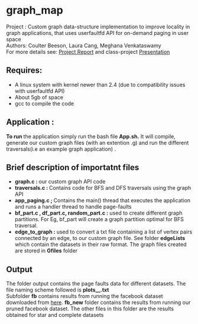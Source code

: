 # graph_map
Project : Custom graph data-structure implementation to improve locality in graph applications, that uses userfaultfd API for on-demand paging in user space </br>
Authors: Coulter Beeson, Laura Cang, Meghana Venkataswamy </br>
For more details see:  <a href="https://github.com/Coulter-Beeson/graph_map/blob/master/Report%20and%20Presentation/CS508%20-%20Graph%20Map_presentation.pdf">Project Report</a> and class-project <a href="">Presentation </a>

<h2>Requires: </h2>
<ul>
 <li> A linux system with kernel newer than 2.4 (due to compatibility issues with userfaultfd API) </li>
<li> About 5gb of space </li>
<li> gcc to compile the code </li>
</ul>


<h2>Application : </h2>
<p><b>To run </b> the application simply run the bash file <b>App.sh.</b> 
It will compile, generate our custom graph files (with an extention .g) and run the different traversals(i.e an example graph application) .  </p>

<h2> Brief description of importatnt files </h2>
<p>
<ul>
<li> <b>graph.c : </b>  our custom graph API code</li>
<li> <b>traversals.c : </b> Contains code for BFS and DFS traversals using the graph API </li>
<li> <b>app_paging.c ; </b> Contains the main() thread that executes the application and runs a handler thread to handle page-faults</li>
<li> <b> bf_part.c , df_part.c, random_part.c :</b> used to create different graph partitions. For Eg, bf_part will create a graph partition optimal for BFS traversal. </li>
<li> <b>edge_to_graph : </b> used to convert a txt file containing a list of vertex pairs connected by an edge, to our custom graph file. See folder <b>edgeLists</b> which contain the datasets in their raw format. The graph files created are stored in <b>Gfiles</b> folder </li>

</ul>
</p>
<h2> Output </h2>
<p>
The folder output contains the page faults data for different datasets. The file naming scheme followed is <b> plots_<type_of_traversal>_<type_of_partition>.txt </b> </br>
  Subfolder <b>fb</b> contains results from running the facebook dataset  downloaded from <a href="https://snap.stanford.edu/data/egonets-Facebook.html">here</a>. <b>fb_new</b> folder contains the results from running our pruned facebook dataset. The other files in this folder are the results obtained for star and complete datasets
  
</p>




